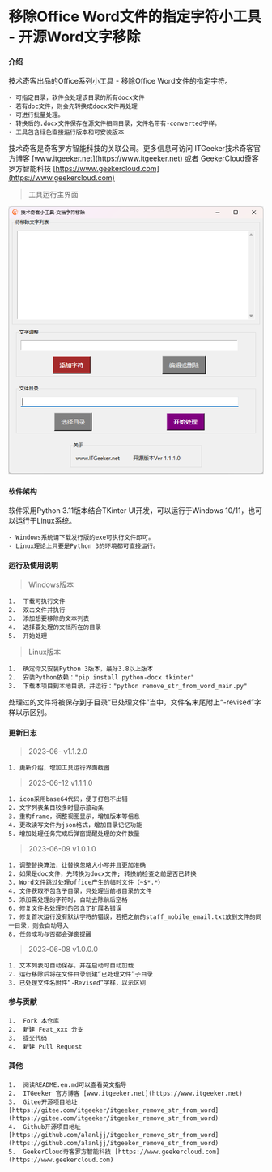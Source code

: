 # 移除Office Word文件的指定字符小工具 - 开源Word文字移除

#### 介绍
技术奇客出品的Office系列小工具 - 移除Office Word文件的指定字符。

    - 可指定目录，软件会处理该目录的所有docx文件
    - 若有doc文件，则会先转换成docx文件再处理
    - 可进行批量处理。
    - 转换后的.docx文件保存在源文件相同目录，文件名带有-converted字样。
    - 工具包含绿色直接运行版本和可安装版本

技术奇客是奇客罗方智能科技的关联公司。更多信息可访问 ITGeeker技术奇客官方博客 [www.itgeeker.net](https://www.itgeeker.net) 或者 GeekerCloud奇客罗方智能科技 [https://www.geekercloud.com](https://www.geekercloud.com)

>工具运行主界面

[![开源Word文字移除截图](remove_str_from_word_2023-06-12.png "开源Word文字移除工具")](https://www.itgeeker.net/itgeeker-technical-service/itgeeker_remove_str_from_word/)

#### 软件架构
软件采用Python 3.11版本结合TKinter UI开发，可以运行于Windows 10/11，也可以运行于Linux系统。

    - Windows系统请下载发行版的exe可执行文件即可。
    - Linux理论上只要是Python 3的环境都可直接运行。

#### 运行及使用说明

> Windows版本

    1.  下载可执行文件
    2.  双击文件并执行
    3.  添加想要移除的文本列表
    4.  选择要处理的文档所在的目录
    5.  开始处理

> Linux版本

    1.  确定你又安装Python 3版本，最好3.8以上版本
    2.  安装Python依赖："pip install python-docx tkinter"
    3.  下载本项目到本地目录，并运行："python remove_str_from_word_main.py"

处理过的文件将被保存到子目录“已处理文件”当中，文件名末尾附上“-revised”字样以示区别。

#### 更新日志

> 2023-06- v1.1.2.0
 
    1. 更新介绍，增加工具运行界面截图

> 2023-06-12 v1.1.1.0
 
    1. icon采用base64代码，便于打包不出错
    2. 文字列表条目较多时显示滚动条
    3. 重构frame，调整视图显示，增加版本等信息
    4. 更改读写文件为json格式，增加目录记忆功能
    5. 增加处理任务完成后弹窗提醒处理的文件数量

> 2023-06-09 v1.0.1.0
 
    1. 调整替换算法，让替换忽略大小写并且更加准确
    2. 如果是doc文件，先转换为docx文件; 转换前检查之前是否已转换
    3. Word文件跳过处理office产生的临时文件（~$*.*）
    4. 文件获取不包含子目录，只处理当前根目录的文件
    5. 添加需处理的字符时，自动去除前后空格
    6. 修复文件名处理时的包含了扩展名错误
    7. 修复首次运行没有默认字符的错误，若把之前的staff_mobile_email.txt放到文件的同一目录，则会自动导入
    8. 任务成功与否都会弹窗提醒

> 2023-06-08 v1.0.0.0
 
    1. 文本列表可自动保存，并在启动时自动加载
    2. 运行移除后将在文件目录创建“已处理文件”子目录
    3. 已处理文件名附件“-Revised”字样，以示区别


#### 参与贡献

    1.  Fork 本仓库
    2.  新建 Feat_xxx 分支
    3.  提交代码
    4.  新建 Pull Request


#### 其他

    1.  阅读README.en.md可以查看英文指导
    2.  ITGeeker 官方博客 [www.itgeeker.net](https://www.itgeeker.net)
    3.  Gitee开源项目地址 [https://gitee.com/itgeeker/itgeeker_remove_str_from_word](https://gitee.com/itgeeker/itgeeker_remove_str_from_word) 
    4.  Github开源项目地址 [https://github.com/alanljj/itgeeker_remove_str_from_word](https://github.com/alanljj/itgeeker_remove_str_from_word) 
    5.  GeekerCloud奇客罗方智能科技 [https://www.geekercloud.com](https://www.geekercloud.com)
